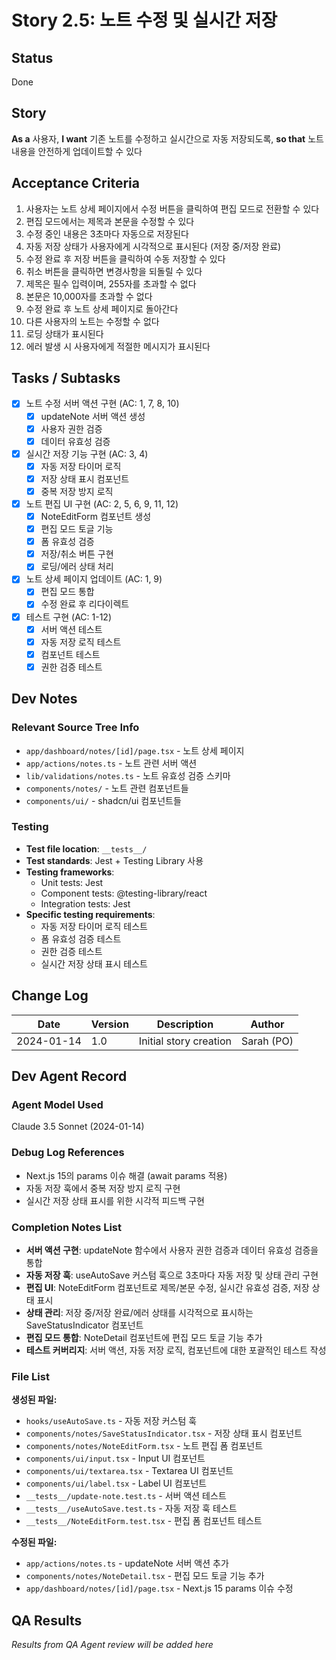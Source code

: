 # Story 2.5: 노트 수정 및 실시간 저장

## Status
Done

## Story
**As a** 사용자,
**I want** 기존 노트를 수정하고 실시간으로 자동 저장되도록,
**so that** 노트 내용을 안전하게 업데이트할 수 있다

## Acceptance Criteria
1. 사용자는 노트 상세 페이지에서 수정 버튼을 클릭하여 편집 모드로 전환할 수 있다
2. 편집 모드에서는 제목과 본문을 수정할 수 있다
3. 수정 중인 내용은 3초마다 자동으로 저장된다
4. 자동 저장 상태가 사용자에게 시각적으로 표시된다 (저장 중/저장 완료)
5. 수정 완료 후 저장 버튼을 클릭하여 수동 저장할 수 있다
6. 취소 버튼을 클릭하면 변경사항을 되돌릴 수 있다
7. 제목은 필수 입력이며, 255자를 초과할 수 없다
8. 본문은 10,000자를 초과할 수 없다
9. 수정 완료 후 노트 상세 페이지로 돌아간다
10. 다른 사용자의 노트는 수정할 수 없다
11. 로딩 상태가 표시된다
12. 에러 발생 시 사용자에게 적절한 메시지가 표시된다

## Tasks / Subtasks
- [x] 노트 수정 서버 액션 구현 (AC: 1, 7, 8, 10)
  - [x] updateNote 서버 액션 생성
  - [x] 사용자 권한 검증
  - [x] 데이터 유효성 검증
- [x] 실시간 저장 기능 구현 (AC: 3, 4)
  - [x] 자동 저장 타이머 로직
  - [x] 저장 상태 표시 컴포넌트
  - [x] 중복 저장 방지 로직
- [x] 노트 편집 UI 구현 (AC: 2, 5, 6, 9, 11, 12)
  - [x] NoteEditForm 컴포넌트 생성
  - [x] 편집 모드 토글 기능
  - [x] 폼 유효성 검증
  - [x] 저장/취소 버튼 구현
  - [x] 로딩/에러 상태 처리
- [x] 노트 상세 페이지 업데이트 (AC: 1, 9)
  - [x] 편집 모드 통합
  - [x] 수정 완료 후 리다이렉트
- [x] 테스트 구현 (AC: 1-12)
  - [x] 서버 액션 테스트
  - [x] 자동 저장 로직 테스트
  - [x] 컴포넌트 테스트
  - [x] 권한 검증 테스트

## Dev Notes

### Relevant Source Tree Info
- `app/dashboard/notes/[id]/page.tsx` - 노트 상세 페이지
- `app/actions/notes.ts` - 노트 관련 서버 액션
- `lib/validations/notes.ts` - 노트 유효성 검증 스키마
- `components/notes/` - 노트 관련 컴포넌트들
- `components/ui/` - shadcn/ui 컴포넌트들

### Testing
- **Test file location**: `__tests__/`
- **Test standards**: Jest + Testing Library 사용
- **Testing frameworks**: 
  - Unit tests: Jest
  - Component tests: @testing-library/react
  - Integration tests: Jest
- **Specific testing requirements**:
  - 자동 저장 타이머 로직 테스트
  - 폼 유효성 검증 테스트
  - 권한 검증 테스트
  - 실시간 저장 상태 표시 테스트

## Change Log
| Date | Version | Description | Author |
|------|---------|-------------|--------|
| 2024-01-14 | 1.0 | Initial story creation | Sarah (PO) |

## Dev Agent Record

### Agent Model Used
Claude 3.5 Sonnet (2024-01-14)

### Debug Log References
- Next.js 15의 params 이슈 해결 (await params 적용)
- 자동 저장 훅에서 중복 저장 방지 로직 구현
- 실시간 저장 상태 표시를 위한 시각적 피드백 구현

### Completion Notes List
- **서버 액션 구현**: updateNote 함수에서 사용자 권한 검증과 데이터 유효성 검증을 통합
- **자동 저장 훅**: useAutoSave 커스텀 훅으로 3초마다 자동 저장 및 상태 관리 구현
- **편집 UI**: NoteEditForm 컴포넌트로 제목/본문 수정, 실시간 유효성 검증, 저장 상태 표시
- **상태 관리**: 저장 중/저장 완료/에러 상태를 시각적으로 표시하는 SaveStatusIndicator 컴포넌트
- **편집 모드 통합**: NoteDetail 컴포넌트에 편집 모드 토글 기능 추가
- **테스트 커버리지**: 서버 액션, 자동 저장 로직, 컴포넌트에 대한 포괄적인 테스트 작성

### File List
**생성된 파일:**
- `hooks/useAutoSave.ts` - 자동 저장 커스텀 훅
- `components/notes/SaveStatusIndicator.tsx` - 저장 상태 표시 컴포넌트
- `components/notes/NoteEditForm.tsx` - 노트 편집 폼 컴포넌트
- `components/ui/input.tsx` - Input UI 컴포넌트
- `components/ui/textarea.tsx` - Textarea UI 컴포넌트
- `components/ui/label.tsx` - Label UI 컴포넌트
- `__tests__/update-note.test.ts` - 서버 액션 테스트
- `__tests__/useAutoSave.test.ts` - 자동 저장 훅 테스트
- `__tests__/NoteEditForm.test.tsx` - 편집 폼 컴포넌트 테스트

**수정된 파일:**
- `app/actions/notes.ts` - updateNote 서버 액션 추가
- `components/notes/NoteDetail.tsx` - 편집 모드 토글 기능 추가
- `app/dashboard/notes/[id]/page.tsx` - Next.js 15 params 이슈 수정

## QA Results
*Results from QA Agent review will be added here*
